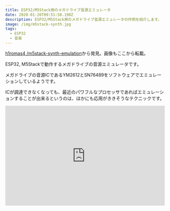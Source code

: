 ```yaml
---
title: ESP32/M5Stack用のメガドライブ音源エミュレータ
date: 2020-01-26T09:51:58.198Z
description: ESP32/M5Stack用のメガドライブ音源エミュレータの作例を紹介します。
image: /img/m5stack-synth.jpg
tags:
  - ESP32
  - 音楽
---
```

[h1romas4
/m5stack-synth-emulation](https://github.com/h1romas4/m5stack-synth-emulation)から発見。画像もここから転載。

ESP32, M5Stackで動作するメガドライブの音源エミュレータです。

メガドライブの音源ICであるYM2612とSN76489をソフトウェアでエミュレーションしているようです。

ICが調達できなくなっても、最近のパワフルなプロセッサであればエミュレーションすることが出来るというのは、ほかにも応用がききそうなテクニックです。

<iframe width="100%" height="315" src="https://www.youtube.com/embed/dunNtkFS8gc" frameborder="0" allow="accelerometer; autoplay; clipboard-write; encrypted-media; gyroscope; picture-in-picture" allowfullscreen></iframe>
